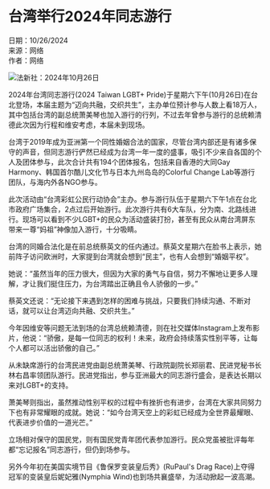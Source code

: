 # 台湾举行2024年同志游行

日期：10/26/2024  
来源：网络  
作者：网络  

![法新社：2024年10月26日](https://lh7-rt.googleusercontent.com/docsz/AD_4nXd9sorhGxfkBm0Pnsprn4Z00STTuz9HJcY4DjxMgNl5P3hXiXD3ZcrTbPww9HvTcWD_3lUhD3Kj2VrGat7Mfp1d3_6hL2D1GgkhbzlB2swASdHFatxamq2pogGucc-89u6y3TQX85v8LzG1HkXaPFhatMnM8hu18KySTC0tu8P6G5rPFCZZ?key=VA-eoR16K0W899SnFxtOgg)

2024年台湾同志游行(2024 Taiwan LGBT+ Pride)于星期六下午(10月26日)在台北登场，本届主题为“迈向共融，交织共生”，主办单位预计参与人数上看18万人，其中包括台湾的副总统萧美琴也加入游行的行列，不过去年曾参与游行的总统赖清德此次因为行程和维安考虑，本届未到现场。

台湾于2019年成为亚洲第一个同性婚姻合法的国家，尽管台湾内部还是有诸多保守的声音，但同志游行俨然已经成为台湾一年一度的盛事，吸引不少来自各国的个人及团体参与，此次合计共有194个团体报名，包括来自香港的大同Gay Harmony、韩国首尔酷儿文化节与日本九州岛岛的Colorful Change Lab等游行团队，与海内外各NGO参与。

此次活动由“台湾彩虹公民行动协会”主办。参与游行队伍于星期六下午1点在台北市政府广场集合，2点过后开始游行。此次游行共有6大车队，分为南、北路线进行。现场可以看到不少LGBT+的民众为活动盛装打扮，甚至有民众从南台湾屏东带来一尊“妈祖”神像加入游行，十分吸睛。

台湾的同婚合法化是在前总统蔡英文的任内通过。蔡英文星期六在脸书上表示，她前阵子访问欧洲时，大家提到台湾就会想到“民主”，也有人会想到“婚姻平权”。

她说：“虽然当年的压力很大，但因为大家的勇气与自信，努力不懈地让更多人理解，才让我们挺住压力，为台湾踏出正确且令人骄傲的一步。”

蔡英文还说：“无论接下来遇到怎样的困难与挑战，只要我们持续沟通、不断对话，就可以让台湾迈向共融、交织共生。”

今年因维安等问题无法到场的台湾总统赖清德，则在社交媒体Instagram上发布影片，他说：“骄傲，是每一位同志的权利！未来，政府会持续落实性别平等，让每个人都可以活出骄傲的自己。”

从未缺席游行的台湾民进党由副总统萧美琴、行政院副院长郑丽君、民进党秘书长林右昌率领团队游行。民进党指出，参与亚洲最大的同志游行盛会，是表达长期以来对LGBT+的支持。

萧美琴则指出，虽然推动性别平权的过程中有挫折也有进步，台湾在大家共同努力下也有非常耀眼的成就。她说：“如今台湾天空上的彩虹已经成为全世界最耀眼、代表进步价值的一道光芒。”

立场相对保守的国民党，则有国民党青年团代表参加游行。民众党虽被批评每年都“忘记报名”同志游行，但仍到场参与。

另外今年初在美国实境节目《鲁保罗变装皇后秀》(RuPaul's Drag Race)上夺得冠军的变装皇后妮妃雅(Nymphia Wind)也到场共襄盛举，为活动掀起一波高潮。
